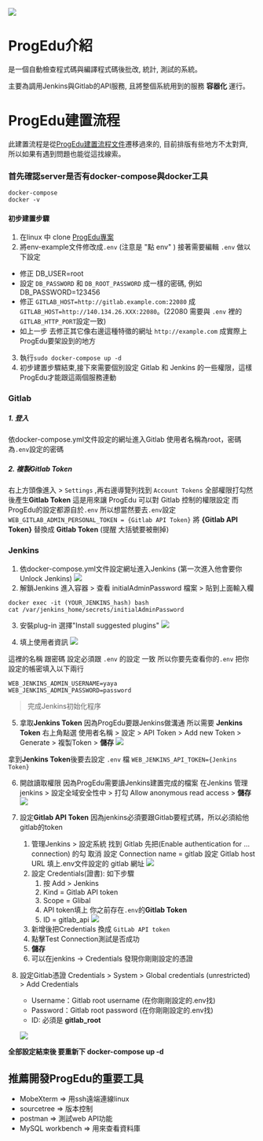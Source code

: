 ![](https://github.com/fcumselab/ProgEdu/blob/developer/server/front/src/assets/img/logo.png)
# ProgEdu介紹
是一個自動檢查程式碼與編譯程式碼後批改, 統計, 測試的系統。

主要為調用Jenkins與Gitlab的API服務, 且將整個系統用到的服務 **容器化** 運行。

# ProgEdu建置流程
此建置流程是從[ProgEdu建置流程文件](https://hackmd.io/2WghIgBwQIOIiOMibE94xg?view)遷移過來的, 目前排版有些地方不太對齊, 所以如果有遇到問題也能從這找線索。
### 首先確認server是否有docker-compose與docker工具
```
docker-compose  
docker -v
```
#### 初步建置步驟
1. 在linux 中 clone [ProgEdu專案](https://github.com/fcumselab/ProgEdu)
2. 將env-example文件修改成`.env` (注意是 "點 env" )
接著需要編輯 `.env` 做以下設定
*  修正 DB_USER=root
*  設定 `DB_PASSWORD` 和 `DB_ROOT_PASSWORD` 成一樣的密碼, 例如 DB_PASSWORD=123456 
*  修正 `GITLAB_HOST=http://gitlab.example.com:22080` 成 
   `GITLAB_HOST=http://140.134.26.XXX:22080`。(22080 需要與 `.env` 裡的 `GITLAB_HTTP_PORT`設定一致)
*  如上一步 去修正其它像右邊這種特徵的網址 `http://example.com` 成實際上ProgEdu要架設到的地方
3. 執行`sudo docker-compose up -d` 
4. 初步建置步驟結束,接下來需要個別設定 Gitlab 和 Jenkins 的一些權限，這樣ProgEdu才能跟這兩個服務連動
### **Gitlab**
##### 1. 登入
依docker-compose.yml文件設定的網址進入Gitlab
使用者名稱為root，密碼為`.env`設定的密碼 
##### 2. 複製Gitlab Token
右上方頭像進入 > `Settings` ,再右邊導覽列找到 `Account Tokens` 
全部權限打勾然後產生**Gitlab Token** 
這是用來讓 ProgEdu 可以對 Gitlab 控制的權限設定
而ProgEdu的設定都源自於`.env`
所以想當然要去`.env`設定 
`WEB_GITLAB_ADMIN_PERSONAL_TOKEN = {Gitlab API Token}`
將 **{Gitlab API Token}** 替換成 **Gitlab Token** (提醒 大括號要被刪掉)

### **Jenkins**  

1. 依docker-compose.yml文件設定網址進入Jenkins (第一次進入他會要你Unlock Jenkins)
![](https://github.com/fcumselab/ProgEdu/blob/developer/readme-images/unlock-jenkins.png)
2. 解鎖Jenkins 進入容器 > 查看 initialAdminPassword 檔案 > 貼到上面輸入欄
```
docker exec -it (YOUR_JENKINS_hash) bash 
cat /var/jenkins_home/secrets/initialAdminPassword
``` 
3. 安裝plug-in 選擇"Install suggested plugins"
![](https://github.com/fcumselab/ProgEdu/blob/developer/readme-images/jenkins-install-plugins.png)  

4. 填上使用者資訊 
![](https://github.com/fcumselab/ProgEdu/blob/developer/readme-images/jenkins-create-admin-user.png)  

這裡的名稱 跟密碼 設定必須跟 `.env` 的設定 一致
所以你要先查看你的`.env` 把你設定的帳密填入以下兩行
```
WEB_JENKINS_ADMIN_USERNAME=yaya
WEB_JENKINS_ADMIN_PASSWORD=password
```
> 完成Jenkins初始化程序

5. 拿取**Jenkins Token** 
因為ProgEdu要跟Jenkins做溝通 所以需要 **Jenkins Token**
右上角點選 使用者名稱 > 設定 > API Token > Add new Token > Generate > 複製Token > **儲存**
![](https://github.com/fcumselab/ProgEdu/blob/developer/readme-images/jenkins-token.jpg)  

拿到**Jenkins Token**後要去設定 `.env` 檔
`WEB_JENKINS_API_TOKEN={Jenkins Token}`

6. 開啟讀取權限
因為ProgEdu需要讀Jenkins建置完成的檔案
在Jenkins  管理jenkins > 設定全域安全性中 > 打勾 Allow anonymous read access > **儲存**
![](https://github.com/fcumselab/ProgEdu/blob/developer/readme-images/jenkins-access-control.png)

5. 設定**Gitlab API Token**
因為jenkins必須要跟Gitlab要程式碼，所以必須給他gitlab的token
    1. 管理Jenkins > 設定系統 找到 Gitlab 
    先把(Enable authentication for ... connection) 的勾 取消 
    設定 Connection name = gitlab
    設定 Gitlab host URL 填上.env文件設定的 gitlab 網址
    ![](https://github.com/fcumselab/ProgEdu/blob/developer/readme-images/jenkins-gitlab-api.png)  
    1. 設定 Credentials(證書):  如下步驟
        1. 按 Add > Jenkins
        2. Kind = Gitlab API token
        3. Scope = Glibal
        4. API token填上 你之前存在`.env`的**Gitlab Token**
        5. ID = gitlab_api
        ![](https://github.com/fcumselab/ProgEdu/blob/developer/readme-images/jenkins-credentials.jpg)  
    2. 新增後把Credentials 換成 `GitLab API token` 
    3. 點擊Test Connection測試是否成功
    4. **儲存**
    5. 可以在jenkins -> Credentials 發現你剛剛設定的憑證

6. 設定Gitlab憑證
    Credentials > System > Global credentials (unrestricted) > Add Credentials
    - Username：Gitlab root username (在你剛剛設定的.env找)
    - Password：Gitlab root password (在你剛剛設定的.env找)  
    - ID: 必須是 **gitlab_root**  
    
    ![](https://github.com/fcumselab/ProgEdu/blob/developer/readme-images/jenkins-credentials-gitlab.jpg)

**全部設定結束後 要重新下 docker-compose up -d**


## 推薦開發ProgEdu的重要工具
* MobeXterm => 用ssh遠端連線linux
* sourcetree => 版本控制
* postman => 測試web API功能
* MySQL workbench => 用來查看資料庫
